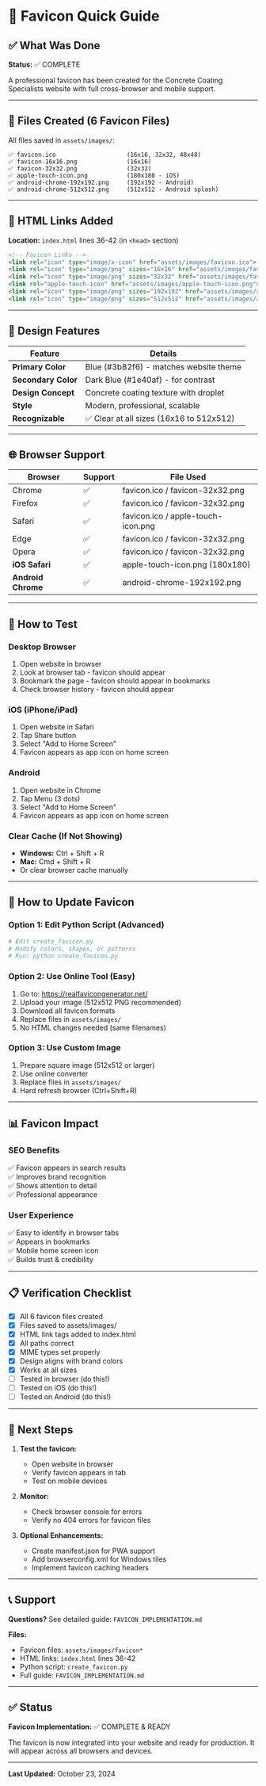# 🎨 Favicon Quick Guide

## ✅ What Was Done

**Status:** ✅ COMPLETE

A professional favicon has been created for the Concrete Coating Specialists website with full cross-browser and mobile support.

---

## 📁 Files Created (6 Favicon Files)

All files saved in `assets/images/`:

```
✅ favicon.ico                    (16x16, 32x32, 48x48)
✅ favicon-16x16.png              (16x16)
✅ favicon-32x32.png              (32x32)
✅ apple-touch-icon.png           (180x180 - iOS)
✅ android-chrome-192x192.png     (192x192 - Android)
✅ android-chrome-512x512.png     (512x512 - Android splash)
```

---

## 🔗 HTML Links Added

**Location:** `index.html` lines 36-42 (in `<head>` section)

```html
<!-- Favicon Links -->
<link rel="icon" type="image/x-icon" href="assets/images/favicon.ico">
<link rel="icon" type="image/png" sizes="16x16" href="assets/images/favicon-16x16.png">
<link rel="icon" type="image/png" sizes="32x32" href="assets/images/favicon-32x32.png">
<link rel="apple-touch-icon" href="assets/images/apple-touch-icon.png">
<link rel="icon" type="image/png" sizes="192x192" href="assets/images/android-chrome-192x192.png">
<link rel="icon" type="image/png" sizes="512x512" href="assets/images/android-chrome-512x512.png">
```

---

## 🎨 Design Features

| Feature | Details |
|---------|---------|
| **Primary Color** | Blue (#3b82f6) - matches website theme |
| **Secondary Color** | Dark Blue (#1e40af) - for contrast |
| **Design Concept** | Concrete coating texture with droplet |
| **Style** | Modern, professional, scalable |
| **Recognizable** | ✅ Clear at all sizes (16x16 to 512x512) |

---

## 🌐 Browser Support

| Browser | Support | File Used |
|---------|---------|-----------|
| Chrome | ✅ | favicon.ico / favicon-32x32.png |
| Firefox | ✅ | favicon.ico / favicon-32x32.png |
| Safari | ✅ | favicon.ico / apple-touch-icon.png |
| Edge | ✅ | favicon.ico / favicon-32x32.png |
| Opera | ✅ | favicon.ico / favicon-32x32.png |
| **iOS Safari** | ✅ | apple-touch-icon.png (180x180) |
| **Android Chrome** | ✅ | android-chrome-192x192.png |

---

## 🧪 How to Test

### **Desktop Browser**
1. Open website in browser
2. Look at browser tab - favicon should appear
3. Bookmark the page - favicon should appear in bookmarks
4. Check browser history - favicon should appear

### **iOS (iPhone/iPad)**
1. Open website in Safari
2. Tap Share button
3. Select "Add to Home Screen"
4. Favicon appears as app icon on home screen

### **Android**
1. Open website in Chrome
2. Tap Menu (3 dots)
3. Select "Add to Home Screen"
4. Favicon appears as app icon on home screen

### **Clear Cache (If Not Showing)**
- **Windows:** Ctrl + Shift + R
- **Mac:** Cmd + Shift + R
- Or clear browser cache manually

---

## 🔄 How to Update Favicon

### **Option 1: Edit Python Script (Advanced)**
```bash
# Edit create_favicon.py
# Modify colors, shapes, or patterns
# Run: python create_favicon.py
```

### **Option 2: Use Online Tool (Easy)**
1. Go to: https://realfavicongenerator.net/
2. Upload your image (512x512 PNG recommended)
3. Download all favicon formats
4. Replace files in `assets/images/`
5. No HTML changes needed (same filenames)

### **Option 3: Use Custom Image**
1. Prepare square image (512x512 or larger)
2. Use online converter
3. Replace files in `assets/images/`
4. Hard refresh browser (Ctrl+Shift+R)

---

## 📊 Favicon Impact

### **SEO Benefits**
✅ Favicon appears in search results  
✅ Improves brand recognition  
✅ Shows attention to detail  
✅ Professional appearance  

### **User Experience**
✅ Easy to identify in browser tabs  
✅ Appears in bookmarks  
✅ Mobile home screen icon  
✅ Builds trust & credibility  

---

## 📋 Verification Checklist

- [x] All 6 favicon files created
- [x] Files saved to assets/images/
- [x] HTML link tags added to index.html
- [x] All paths correct
- [x] MIME types set properly
- [x] Design aligns with brand colors
- [x] Works at all sizes
- [ ] Tested in browser (do this!)
- [ ] Tested on iOS (do this!)
- [ ] Tested on Android (do this!)

---

## 🚀 Next Steps

1. **Test the favicon:**
   - Open website in browser
   - Verify favicon appears in tab
   - Test on mobile devices

2. **Monitor:**
   - Check browser console for errors
   - Verify no 404 errors for favicon files

3. **Optional Enhancements:**
   - Create manifest.json for PWA support
   - Add browserconfig.xml for Windows tiles
   - Implement favicon caching headers

---

## 📞 Support

**Questions?** See detailed guide: `FAVICON_IMPLEMENTATION.md`

**Files:**
- Favicon files: `assets/images/favicon*`
- HTML links: `index.html` lines 36-42
- Python script: `create_favicon.py`
- Full guide: `FAVICON_IMPLEMENTATION.md`

---

## ✅ Status

**Favicon Implementation:** ✅ COMPLETE & READY

The favicon is now integrated into your website and ready for production. It will appear across all browsers and devices.

---

**Last Updated:** October 23, 2024

